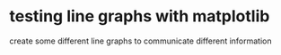 # testing line graphs with matplotlib
 create some different line graphs to communicate different information
